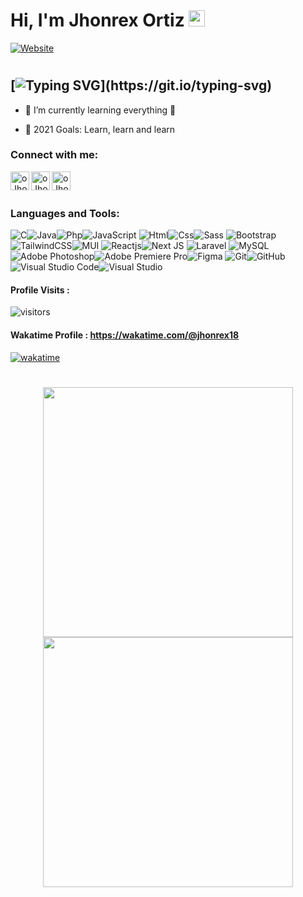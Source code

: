 
# Hi, I'm Jhonrex Ortiz <img  alt="gif"  width="26px"  src="https://user-images.githubusercontent.com/1303154/88677602-1635ba80-d120-11ea-84d8-d263ba5fc3c0.gif"  />

  

[![Website](https://img.shields.io/badge/OJHONREX.ML-ONLINE-brightgreen)](https://ojhonrex.ml)

  

#

  

## [![Typing SVG](https://readme-typing-svg.herokuapp.com?font=Poppins&color=6087FF&size=26&lines=Hi!+I'm+Jhonrex+Ortiz;I'm+a+Student;and+Aspiring+Developer.)](https://git.io/typing-svg)

  

- 🌱 I’m currently learning everything 🤣

- 🥅 2021 Goals: Learn, learn and learn

  

### Connect with me:

  

<div  align="left">

  

[<img align="left" alt="oJhonrex.com" width="30px" src="https://img.icons8.com/ios/2x/domain.png" />][website]

[<img align="left" alt="oJhonrex | Facebook" width="30px" src="https://img.icons8.com/ios-filled/2x/facebook.png" />][facebook]

[<img align="left" alt="oJhonrex | Instagram" width="30px" src="https://img.icons8.com/metro/2x/instagram-new.png" />][instagram]

  

</div>

<br  />

<br  />

  

### Languages and Tools:

  
  <p  align="center">
  
![C](https://img.shields.io/badge/C-00599C?style=for-the-badge&logo=c&logoColor=white)![Java](https://img.shields.io/badge/Java-ED8B00?style=for-the-badge&logo=java&logoColor=white)![Php](https://img.shields.io/badge/PHP-777BB4?style=for-the-badge&logo=php&logoColor=white)![JavaScript](https://img.shields.io/badge/javascript-%23323330.svg?style=for-the-badge&logo=javascript&logoColor=%23F7DF1E)
![Html](https://img.shields.io/badge/HTML5-E34F26?style=for-the-badge&logo=html5&logoColor=white)![Css](https://img.shields.io/badge/CSS3-1572B6?style=for-the-badge&logo=css3&logoColor=white)![Sass](https://img.shields.io/badge/Sass-CC6699?style=for-the-badge&logo=sass&logoColor=white)
![Bootstrap](https://img.shields.io/badge/Bootstrap-563D7C?style=for-the-badge&logo=bootstrap&logoColor=white)![TailwindCSS](https://img.shields.io/badge/tailwindcss-%2338B2AC.svg?style=for-the-badge&logo=tailwind-css&logoColor=white)![MUI](https://img.shields.io/badge/Material--UI-0081CB?style=for-the-badge&logo=material-ui&logoColor=white)
![Reactjs](https://img.shields.io/badge/React-20232A?style=for-the-badge&logo=react&logoColor=61DAFB)![Next JS](https://img.shields.io/badge/Next-black?style=for-the-badge&logo=next.js&logoColor=white)
![Laravel](https://img.shields.io/badge/laravel-%23FF2D20.svg?style=for-the-badge&logo=laravel&logoColor=white)
![MySQL](https://img.shields.io/badge/mysql-%2300f.svg?style=for-the-badge&logo=mysql&logoColor=white)
![Adobe Photoshop](https://img.shields.io/badge/adobephotoshop-%2331A8FF.svg?style=for-the-badge&logo=adobephotoshop&logoColor=white)![Adobe Premiere Pro](https://img.shields.io/badge/Adobe%20Premiere%20Pro-9999FF.svg?style=for-the-badge&logo=Adobe%20Premiere%20Pro&logoColor=white)![Figma](https://img.shields.io/badge/figma-%23F24E1E.svg?style=for-the-badge&logo=figma&logoColor=white)
![Git](https://img.shields.io/badge/git-%23F05033.svg?style=for-the-badge&logo=git&logoColor=white)![GitHub](https://img.shields.io/badge/github-%23121011.svg?style=for-the-badge&logo=github&logoColor=white)
![Visual Studio Code](https://img.shields.io/badge/Visual%20Studio%20Code-0078d7.svg?style=for-the-badge&logo=visual-studio-code&logoColor=white)![Visual Studio](https://img.shields.io/badge/Visual%20Studio-5C2D91.svg?style=for-the-badge&logo=visual-studio&logoColor=white)

</p>



  

<div  align="left">

  

#### Profile Visits :

  

![visitors](https://visitor-badge.glitch.me/badge?page_id=jhonrex18.jhonrex18)

  

#### Wakatime Profile : https://wakatime.com/@jhonrex18

  

[![wakatime](https://wakatime.com/badge/user/34fd42ec-1448-43b6-9efd-d3fe46619358.svg)](https://wakatime.com/@34fd42ec-1448-43b6-9efd-d3fe46619358)

  

</div>

  

#

  

<div  align="center">

<img  width="400"  src="https://github-readme-stats.vercel.app/api?username=jhonrex18&theme=radical&show_icons=true&hide_border=true&count_private=true"  />

<img  width="400"  src="https://github-readme-streak-stats.herokuapp.com/?user=jhonrex18&theme=radical&hide_border=true&count_private=true"  />

</div>

<div  align="center">

</div>

  

[website]:  https://ojhonrex.ml

[instagram]:  https://instagram.com/jhonrex18

[facebook]:  https://fb.com/jhonrex1014